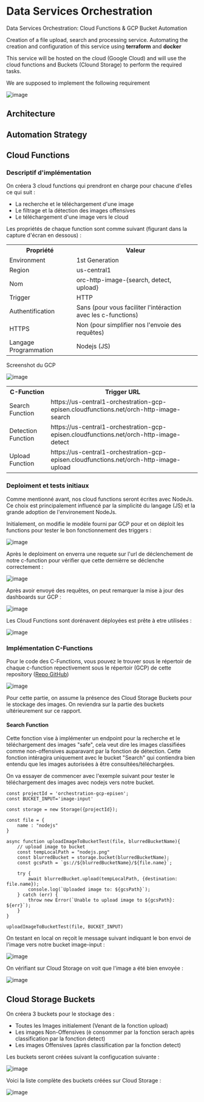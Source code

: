 # Data Services Orchestration
Data Services Orchestration: Cloud Functions & GCP Bucket Automation

Creation of a file upload, search and processing service. Automating the creation and configuration of this service using **terraform** and **docker**

This service will be hosted on the cloud (Google Cloud) and will use the cloud functions and Buckets (Clound Storage) to perform the required tasks.

We are supposed to implement the following requirement

![image](https://user-images.githubusercontent.com/114408910/206791199-a6408e11-2ac2-4446-8f27-a1a76ee03844.png)

## Architecture


## Automation Strategy


## Cloud Functions

### Descriptif d'implémentation

On créera 3 cloud functions qui prendront en charge pour chacune d'elles ce qui suit : 

* La recherche et le téléchargement d'une image
* Le filtrage et la détection des images offensives
* Le téléchargement d'une image vers le cloud

Les propriétés de chaque function sont comme suivant (figurant dans la capture d'écran en dessous) : 

<table>
    <tr>
        <th>Propriété</th> 
        <th>Valeur</th> 
    </tr>
    <tr>
        <td>Environment</td>
        <td>1st Generation</td>
    </tr>
    <tr>
        <td>Region</td> 
        <td>us-central1</td> 
    </tr>
    <tr>
        <td>Nom</td>
        <td>orc-http-image-{search, detect, upload}</td>
    </tr>
    <tr>
        <td>Trigger</td>
        <td>HTTP</td>
    </tr>
    <tr>
        <td>Authentification</td>
        <td>Sans (pour vous faciliter l'intéraction avec les c-functions)</td>
    </tr>
    <tr>
        <td>HTTPS</td>
        <td>Non (pour simplifier nos l'envoie des requêtes)</td>
    </tr>
    <tr>
        <td>Langage Programmation</td>
        <td>Nodejs (JS)</td>
    </tr>
</table>

Screenshot du GCP

![image](https://user-images.githubusercontent.com/114408910/210252286-b4f5b917-8495-4ae1-8dbc-b1c4c48eac35.png)

<table>
    <tr>
        <th>C-Function</th> 
        <th>Trigger URL</th> 
    </tr>
    <tr>
        <td>Search Function</td> 
        <td><a>https://us-central1-orchestration-gcp-episen.cloudfunctions.net/orch-http-image-search</a></td> 
    </tr>
    <tr>
        <td>Detection Function</td> 
        <td><a>https://us-central1-orchestration-gcp-episen.cloudfunctions.net/orch-http-image-detect</a></td> 
    </tr>
    <tr>
        <td>Upload Function</td> 
        <td><a>https://us-central1-orchestration-gcp-episen.cloudfunctions.net/orch-http-image-upload</a></td> 
    </tr>
</table>

### Deploiment et tests initiaux

Comme mentionné avant, nos cloud functions seront écrites avec NodeJs. Ce choix est principalement influencé par la simplicité du langage (JS) et la grande adoption de l'environement NodeJs. 

Initialement, on modifie le modèle fourni par GCP pour et on déploit les functions pour tester le bon fonctionnement des triggers :

![image](https://user-images.githubusercontent.com/114408910/210253863-5348eea3-2858-4c4e-b56d-adccee037601.png)

Après le deploiment on enverra une requete sur l'url de déclenchement de notre c-function pour vérifier que cette dernièrre se déclenche correctement :

![image](https://user-images.githubusercontent.com/114408910/210254502-3b3729ef-d8f9-452f-8378-88b3ba44c53a.png)

Après avoir envoyé des requêtes, on peut remarquer la mise à jour des dashboards sur GCP : 

![image](https://user-images.githubusercontent.com/114408910/210255985-c254ed43-13bf-46f5-af3f-45403854fb78.png)

Les Cloud Functions sont dorénavent déployées est prête à etre utilisées :

![image](https://user-images.githubusercontent.com/114408910/210254656-89bac18c-f279-4988-a592-5e39e2d85030.png)

### Implémentation C-Functions

Pour le code des C-Functions, vous pouvez le trouver sous le répertoir de chaque c-function repectivement sous le répertoir (GCP) de cette repository (<a href="https://github.com/aybrl-edu/automated-gcp-processing/tree/master/gcp">Repo GitHub</a>)

![image](https://user-images.githubusercontent.com/114408910/210255410-5e7bdfcb-a3a9-4765-988a-19d3db9fc9a8.png)

Pour cette partie, on assume la présence des Cloud Storage Buckets pour le stockage des images. On reviendra sur la partie des buckets ultérieurement sur ce rapport.

#### Search Function

Cette fonction vise à implémenter un endpoint pour la recherche et le téléchargement des images "safe", cela veut dire les images classifiées comme non-offensives auparavant par la fonction de détection. Cette fonction intéragira uniquement avec le bucket "Search" qui contiendra bien entendu que les images autorisées à être consultées/téléchargées.

On va essayer de commencer avec l'exemple suivant pour tester le téléchargement des images avec nodejs vers notre bucket.

```
const projectId = 'orchestration-gcp-episen';
const BUCKET_INPUT='image-input'

const storage = new Storage({projectId});

const file = {
    name : "nodejs"
}

async function uploadImageToBucketTest(file, blurredBucketName){
    // upload image to bucket
    const tempLocalPath = "nodejs.png"
    const blurredBucket = storage.bucket(blurredBucketName);
    const gcsPath = `gs://${blurredBucketName}/${file.name}`;

    try {
        await blurredBucket.upload(tempLocalPath, {destination: file.name});
        console.log(`Uploaded image to: ${gcsPath}`);
    } catch (err) {
        throw new Error(`Unable to upload image to ${gcsPath}: ${err}`);
    }
}

uploadImageToBucketTest(file, BUCKET_INPUT)

````

On testant en local on reçoit le message suivant indiquant le bon envoi de l'image vers notre bucket image-input : 

![image](https://user-images.githubusercontent.com/114408910/210261786-63932703-2109-46f1-9801-7da18f2e983e.png)

On vérifiant sur Cloud Storage on voit que l'image a été bien envoyée : 

![image](https://user-images.githubusercontent.com/114408910/210261836-b1f79276-b43c-445f-83c4-de4de9133593.png)


## Cloud Storage Buckets

On créera 3 buckets pour le stockage des : 

* Toutes les Images initialement (Venant de la fonction upload)
* Les images Non-Offensives (è consommer par la fonction serach après classification par la fonction detect)
* Les images Offensives (après classification par la fonction detect)

Les buckets seront créées suivant la configucation suivante : 

![image](https://user-images.githubusercontent.com/114408910/210257258-51abb398-2633-45d5-aeb0-44a967bc545a.png)

Voici la liste complète des buckets créées sur Cloud Storage : 

![image](https://user-images.githubusercontent.com/114408910/210257587-55d7b9cd-93b4-49f6-9cbf-4a9d1589c80d.png)


